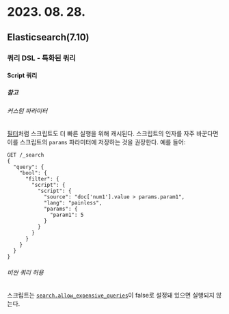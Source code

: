 # 2023. 08. 28.

## Elasticsearch(7.10)

### 쿼리 DSL - 특화된 쿼리

#### Script 쿼리

##### 참고

###### 커스텀 파라미터

[필터][filter-context]처럼 스크립트도 더 빠른 실행을 위해 캐시된다. 스크립트의 인자를 자주 바꾼다면 이를 스크립트의 `params` 파라미터에 저장하는 것을 권장한다. 예를 들어:

```http
GET /_search
{
  "query": {
    "bool": {
      "filter": {
        "script": {
          "script": {
            "source": "doc['num1'].value > params.param1",
            "lang": "painless",
            "params": {
              "param1": 5
            }
          }
        }
      }
    }
  }
}
```

###### 비싼 쿼리 허용

스크립트는 [`search.allow_expensive_queries`][settings-allow-expensive-queries]이 false로 설정돼 있으면 실행되지 않는다.



[filter-context]: https://www.elastic.co/guide/en/elasticsearch/reference/7.10/query-filter-context.html
[settings-allow-expensive-queries]: https://www.elastic.co/guide/en/elasticsearch/reference/7.10/query-dsl.html#query-dsl-allow-expensive-queries